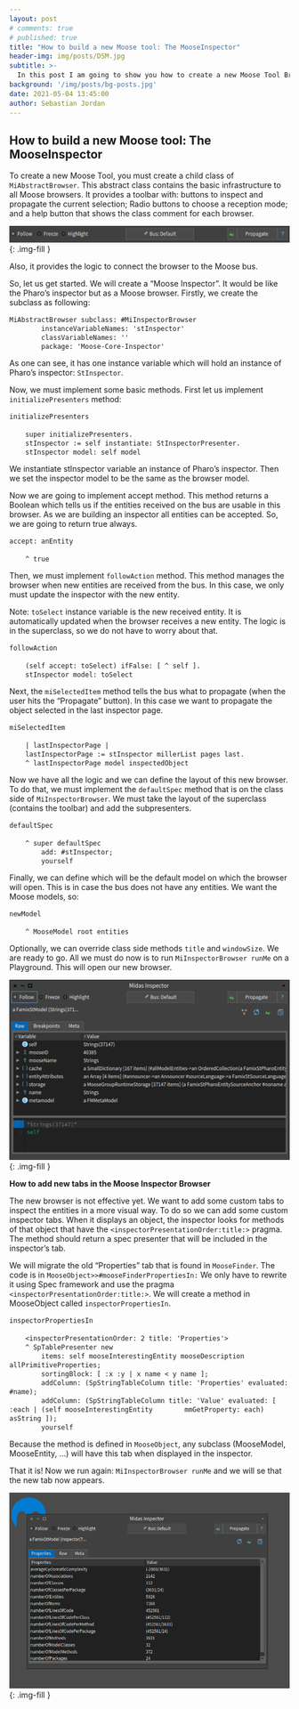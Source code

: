```yaml
---
layout: post
# comments: true
# published: true
title: "How to build a new Moose tool: The MooseInspector"
header-img: img/posts/DSM.jpg
subtitle: >-
  In this post I am going to show you how to create a new Moose Tool Browser from scratch. How to connect this new tool to the Moose Data bus to listen and to propagate new entities. 
background: '/img/posts/bg-posts.jpg'
date: 2021-05-04 13:45:00
author: Sebastian Jordan
---
```

## How to build a new Moose tool: The MooseInspector

To create a new Moose Tool, you must create a child class of `MiAbstractBrowser`. This abstract class contains the basic infrastructure to all Moose browsers. It provides a toolbar with: buttons to inspect and propagate the current selection; Radio buttons to choose a reception mode; and a help button that shows the class comment for each browser.

!["MiAbstactBrowser toolbar"](/img/posts/2021-05-04-how-to-build-a-new-moose-tool/midas-toolbar.png){: .img-fill }


Also, it provides the logic to connect the browser to the Moose bus.

So, let us get started. We will create a “Moose Inspector”. It would be like the Pharo’s inspector but as a Moose browser. Firstly, we create the subclass as following:

```
MiAbstractBrowser subclass: #MiInspectorBrowser
		instanceVariableNames: 'stInspector'
		classVariableNames: '' 
		package: 'Moose-Core-Inspector'
```

As one can see, it has one instance variable which will hold an instance of Pharo’s inspector: `StInspector`.

Now, we must implement some basic methods. First let us implement `initializePresenters` method:

```
initializePresenters

	super initializePresenters.
	stInspector := self instantiate: StInspectorPresenter.
	stInspector model: self model
```

We instantiate stInspector variable an instance of Pharo’s inspector. Then we set the inspector model to be the same as the browser model.

Now we are going to implement accept method. This method returns a Boolean which tells us if the entities received on the bus are usable in this browser. As we are building an inspector all entities can be accepted. So, we are going to return true always.

```
accept: anEntity

	^ true
```

Then, we must implement `followAction` method. This method manages the browser when new entities are received from the bus. In this case, we only must update the inspector with the new entity.

Note: `toSelect` instance variable is the new received entity. It is automatically updated when the browser receives a new entity. The logic is in the superclass, so we do not have to worry about that.

```
followAction

	(self accept: toSelect) ifFalse: [ ^ self ].
	stInspector model: toSelect
```

Next, the `miSelectedItem` method tells the bus what to propagate (when the user hits the “Propagate” button). In this case we want to propagate the object selected in the last inspector page.

```
miSelectedItem

	| lastInspectorPage |
	lastInspectorPage := stInspector millerList pages last.
	^ lastInspectorPage model inspectedObject
```

Now we have all the logic and we can define the layout of this new browser. To do that, we must implement the `defaultSpec` method that is on the class side of `MiInspectorBrowser`. We must take the layout of the superclass (contains the toolbar) and add the subpresenters.

```
defaultSpec

	^ super defaultSpec
		add: #stInspector;
		yourself
```

Finally, we can define which will be the default model on which the browser will open. This is in case the bus does not have any entities. We want the Moose models, so:

```
newModel

	^ MooseModel root entities
```

Optionally, we can override class side methods `title` and `windowSize`.
We are ready to go. All we must do now is to run `MiInspectorBrowser runMe` on a Playground. This will open our new browser.

!["Moose Inspector"](/img/posts/2021-05-04-how-to-build-a-new-moose-tool/moose-inspector-first-part.png){: .img-fill }

**How to add new tabs in the Moose Inspector Browser**

The new browser is not effective yet. We want to add some custom tabs to inspect the entities in a more visual way. To do so we can add some custom inspector tabs. When it displays an object, the inspector looks for methods of that object that have the `<inspectorPresentationOrder:title:>` pragma. The method should return a spec presenter that will be included in the inspector’s tab.

We will migrate the old “Properties” tab that is found in `MooseFinder`. The code is in `MooseObject>>#mooseFinderPropertiesIn:` We only have to rewrite it using Spec framework and use the pragma `<inspectorPresentationOrder:title:>`. We will create a method in MooseObject called `inspectorPropertiesIn`.

```
inspectorPropertiesIn

	<inspectorPresentationOrder: 2 title: 'Properties'>
	^ SpTablePresenter new
		items: self mooseInterestingEntity mooseDescription allPrimitiveProperties;
		sortingBlock: [ :x :y | x name < y name ];
		addColumn: (SpStringTableColumn title: 'Properties' evaluated: #name);
		addColumn: (SpStringTableColumn title: 'Value' evaluated: [ :each | (self mooseInterestingEntity 		mmGetProperty: each) asString ]);
		yourself
```
Because the method is defined in `MooseObject`, any subclass (MooseModel, MooseEntity, …) will have this tab when displayed in the inspector.

That it is! Now we run again: `MiInspectorBrowser runMe` and we will se that the new tab now appears.

!["Moose Inspector"](/img/posts/2021-05-04-how-to-build-a-new-moose-tool/moose-inspector-final.png){: .img-fill }